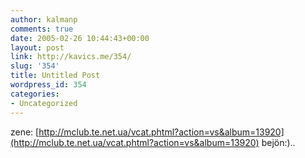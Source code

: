 ```yaml
---
author: kalmanp
comments: true
date: 2005-02-26 10:44:43+00:00
layout: post
link: http://kavics.me/354/
slug: '354'
title: Untitled Post
wordpress_id: 354
categories:
- Uncategorized
---
```


zene: [http://mclub.te.net.ua/vcat.phtml?action=vs&album=13920](http://mclub.te.net.ua/vcat.phtml?action=vs&album=13920) bejön:)..
